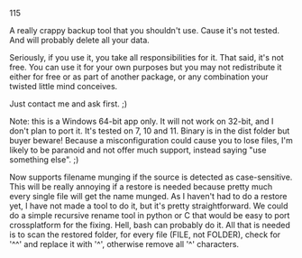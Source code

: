 115

A really crappy backup tool that you shouldn't use. Cause it's not tested. And will probably delete all your data.

Seriously, if you use it, you take all responsibilities for it. That said, it's not free. 
You can use it for your own purposes but you may not redistribute it either for free or 
as part of another package, or any combination your twisted little mind conceives.

Just contact me and ask first. ;)

Note: this is a Windows 64-bit app only. It will not work on 32-bit, and I don't plan to port it. It's tested on 7, 10 and 11. Binary is in the dist folder but buyer beware! Because a misconfiguration could cause you to lose files, I'm likely to be paranoid and not offer much support, instead saying "use something else". ;)

Now supports filename munging if the source is detected as case-sensitive. This will be really annoying if a restore is needed because pretty much every single file will get the name munged. As I haven't had to do a restore yet, I have not made a tool to do it, but it's pretty straightforward. We could do a simple recursive rename tool in python or C that would be easy to port crossplatform for the fixing. Hell, bash can probably do it. All that is needed is to scan the restored folder, for every file (FILE, not FOLDER), check for '^^' and replace it with '^', otherwise remove all '^' characters.